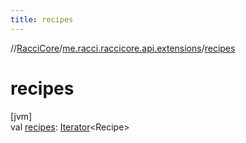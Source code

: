 ```yaml
---
title: recipes
---
```

//[RacciCore](../../index.html)/[me.racci.raccicore.api.extensions](index.html)/[recipes](recipes.html)



# recipes



[jvm]\
val [recipes](recipes.html): [Iterator](https://kotlinlang.org/api/latest/jvm/stdlib/kotlin.collections/-iterator/index.html)&lt;Recipe&gt;




